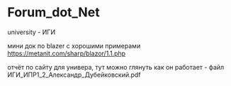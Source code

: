 # Forum_dot_Net

university - ИГИ

мини док по blazer с хорошими примерами https://metanit.com/sharp/blazor/1.1.php

отчёт по сайту для универа, тут можно глянуть как он работает - файл ИГИ_ИПР1_2_Александр_Дубейковский.pdf
